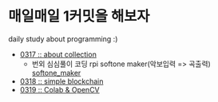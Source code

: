 # 매일매일 1커밋을 해보자
daily study about programming :)
- [0317 :: about collection](/200317/0317.md)
  - 번외 심심풀이 코딩 rpi softone maker(악보입력 => 곡출력) [softone_maker](/200317/makesomenoise.md)
- [0318 :: simple blockchain](/200318/0318.md)
- [0319 :: Colab & OpenCV](/200319/0319.md)
